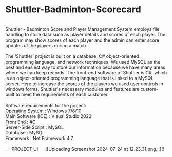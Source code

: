 # Shuttler-Badminton-Scorecard

<br>
<div>Shuttler - Badminton Score and Player Management System employs file handling to
store data such as player details and scores of each player. The program may show
scores of each player and the admin can enter score updates of the players during a
match.</div>
<br>
<div>The ‘Shuttler’ project is built on a database, C# object-oriented programming language,
and network techniques. We used MySQL as the best and easiest way to store our
information because we have many areas where we can keep records. The front-end
software of Shuttler is C#, which is an object-oriented programming language that is
linked to a MySQL server. Here to increase the scores of the players we used user
controls in windows forms. Shuttler's necessary modules and features are custom-built
to meet the requirements of each customer.</div>
<br>
Software requirements for the project:<br>
Operating System : Windows 7/8/10<br>
Main Software (IDE) : Visual Studio 2022 <br>
Front End : #C <br>
Server-Side Script : MySQL <br>
Database : MySQL <br>
Framework : Net Framework 4.7 <br>
<br>
---PROJECT UI---
![Uploading Screenshot 2024-07-24 at 12.23.31.png…]()
